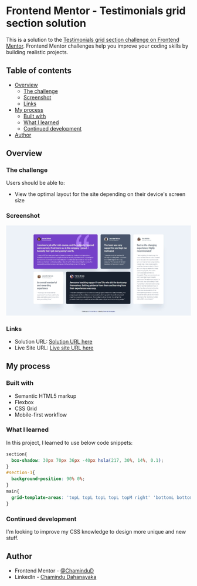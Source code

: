 # Frontend Mentor - Testimonials grid section solution

This is a solution to the [Testimonials grid section challenge on Frontend Mentor](https://www.frontendmentor.io/challenges/testimonials-grid-section-Nnw6J7Un7). Frontend Mentor challenges help you improve your coding skills by building realistic projects. 

## Table of contents

- [Overview](#overview)
  - [The challenge](#the-challenge)
  - [Screenshot](#screenshot)
  - [Links](#links)
- [My process](#my-process)
  - [Built with](#built-with)
  - [What I learned](#what-i-learned)
  - [Continued development](#continued-development)
- [Author](#author)

## Overview

### The challenge

Users should be able to:

- View the optimal layout for the site depending on their device's screen size

### Screenshot

![](./screenshot.jpeg)

### Links

- Solution URL: [Solution URL here](https://www.frontendmentor.io/solutions/responsive-testimonials-grid-section-mobilefirst-workflow-reQgZZrySy)
- Live Site URL: [Live site URL here](https://chamindud.github.io/testimonials-grid-section/)

## My process

### Built with

- Semantic HTML5 markup
- Flexbox
- CSS Grid
- Mobile-first workflow

### What I learned

In this project, I learned to use below code snippets:

```css
section{
  box-shadow: 30px 70px 36px -40px hsla(217, 30%, 14%, 0.1);
}
#section-1{
  background-position: 90% 0%;
}
main{
  grid-template-areas: 'topL topL topL topL topM right' 'bottomL bottomM bottomM bottomM bottomM right';
}
```

### Continued development

I'm looking to improve my CSS knowledge to design more unique and new stuff.

## Author

- Frontend Mentor - [@ChaminduD](https://www.frontendmentor.io/profile/ChaminduD)
- LinkedIn - [Chamindu Dahanayaka](https://www.linkedin.com/in/chamindudahanayaka/)